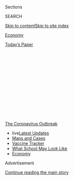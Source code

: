 <div id="app">

<div>

<div>

<div>

<div class="NYTAppHideMasthead css-1q2w90k e1suatyy0">

<div class="section css-ui9rw0 e1suatyy2">

<div class="css-eph4ug er09x8g0">

<div class="css-6n7j50">

</div>

<span class="css-1dv1kvn">Sections</span>

<div class="css-10488qs">

<span class="css-1dv1kvn">SEARCH</span>

</div>

[Skip to content](#site-content)[Skip to site
index](#site-index)

</div>

<div id="masthead-section-label" class="css-1wr3we4 eaxe0e00">

[Economy](https://www.nytimes3xbfgragh.onion/section/business/economy)

</div>

<div class="css-10698na e1huz5gh0">

</div>

</div>

<div id="masthead-bar-one" class="section hasLinks css-15hmgas e1csuq9d3">

<div class="css-uqyvli e1csuq9d0">

</div>

<div class="css-1uqjmks e1csuq9d1">

</div>

<div class="css-9e9ivx">

[](https://myaccount.nytimes3xbfgragh.onion/auth/login?response_type=cookie&client_id=vi)

</div>

<div class="css-1bvtpon e1csuq9d2">

[Today’s
Paper](https://www.nytimes3xbfgragh.onion/section/todayspaper)

</div>

</div>

</div>

</div>

<div data-aria-hidden="false">

<div id="site-content" data-role="main">

<div>

<div class="css-1aor85t" style="opacity:0.000000001;z-index:-1;visibility:hidden">

<div class="css-1hqnpie">

<div class="css-epjblv">

<span class="css-17xtcya">[Economy](/section/business/economy)</span><span class="css-x15j1o">|</span><span class="css-fwqvlz">What
Are Fintechs and How Can They Help Small
Business?</span>

</div>

<div class="css-k008qs">

<div class="css-1iwv8en">

<span class="css-18z7m18"></span>

<div>

</div>

</div>

<span class="css-1n6z4y">https://nyti.ms/2MHN0xX</span>

<div class="css-1705lsu">

<div class="css-4xjgmj">

<div class="css-4skfbu" data-role="toolbar" data-aria-label="Social Media Share buttons, Save button, and Comments Panel with current comment count" data-testid="share-tools">

  - 
  - 
  - 
  - 
    
    <div class="css-6n7j50">
    
    </div>

  - 

</div>

</div>

</div>

</div>

</div>

</div>

<div id="NYT_TOP_BANNER_REGION" class="css-13pd83m">

<div>

<div id="styln-prism-menu-1592847958612" class="section interactive-content interactive-size-medium css-1edisqu">

<div class="css-17ih8de interactive-body">

<div id="scroll-container" class="css-1gj85ro">

[<span class="styln-title-wrap"><span class="css-1pje3qr">The
Coronavirus</span><span class="css-1pje3qr">
Outbreak</span></span>](https://www.nytimes3xbfgragh.onion/news-event/coronavirus?action=click&pgtype=Article&state=default&region=TOP_BANNER&context=storylines_menu)

  - <span class="css-kqxiym" data-emphasize="true">live</span>[Latest
    Updates](https://www.nytimes3xbfgragh.onion/2020/08/01/world/coronavirus-covid-19.html?action=click&pgtype=Article&state=default&region=TOP_BANNER&context=storylines_menu)
  - [Maps and
    Cases](https://www.nytimes3xbfgragh.onion/interactive/2020/us/coronavirus-us-cases.html?action=click&pgtype=Article&state=default&region=TOP_BANNER&context=storylines_menu)
  - [Vaccine
    Tracker](https://www.nytimes3xbfgragh.onion/interactive/2020/science/coronavirus-vaccine-tracker.html?action=click&pgtype=Article&state=default&region=TOP_BANNER&context=storylines_menu)
  - [What School May Look
    Like](https://www.nytimes3xbfgragh.onion/interactive/2020/07/29/us/schools-reopening-coronavirus.html?action=click&pgtype=Article&state=default&region=TOP_BANNER&context=storylines_menu)
  - [Economy](https://www.nytimes3xbfgragh.onion/live/2020/07/31/business/stock-market-today-coronavirus?action=click&pgtype=Article&state=default&region=TOP_BANNER&context=storylines_menu)

</div>

</div>

</div>

</div>

</div>

<div id="top-wrapper" class="css-1sy8kpn">

<div id="top-slug" class="css-l9onyx">

Advertisement

</div>

[Continue reading the main
story](#after-top)

<div class="ad top-wrapper" style="text-align:center;height:100%;display:block;min-height:250px">

<div id="top" class="place-ad" data-position="top" data-size-key="top">

</div>

</div>

<div id="after-top">

</div>

</div>

<div>

<div id="sponsor-wrapper" class="css-1hyfx7x">

<div id="sponsor-slug" class="css-19vbshk">

Supported by

</div>

[Continue reading the main
story](#after-sponsor)

<div id="sponsor" class="ad sponsor-wrapper" style="text-align:center;height:100%;display:block">

</div>

<div id="after-sponsor">

</div>

</div>

<div class="css-186x18t">

</div>

<div class="css-1vkm6nb ehdk2mb0">

# What Are Fintechs and How Can They Help Small Business?

</div>

Online financial service companies are filling a gap, especially as
companies have altered how they
work.

<div class="css-79elbk" data-testid="photoviewer-wrapper">

<div class="css-z3e15g" data-testid="photoviewer-wrapper-hidden">

</div>

<div class="css-1a48zt4 ehw59r15" data-testid="photoviewer-children">

![<span class="css-cnj6d5 e1z0qqy90" itemprop="copyrightHolder"><span class="css-1ly73wi e1tej78p0">Credit...</span><span><span>Shonagh
Rae</span></span></span>](https://static01.graylady3jvrrxbe.onion/images/2020/07/04/business/14sp-ff-fintech/14sp-smallbiz-articleLarge.jpg?quality=75&auto=webp&disable=upscale)

</div>

</div>

<div class="css-18e8msd">

<div class="css-vp77d3 epjyd6m0">

<div class="css-1baulvz">

By [<span class="css-1baulvz last-byline" itemprop="name">Paul
Sullivan</span>](https://www.nytimes3xbfgragh.onion/by/paul-sullivan)

</div>

</div>

  - June 10,
    2020

  - 
    
    <div class="css-4xjgmj">
    
    <div class="css-d8bdto" data-role="toolbar" data-aria-label="Social Media Share buttons, Save button, and Comments Panel with current comment count" data-testid="share-tools">
    
      - 
      - 
      - 
      - 
        
        <div class="css-6n7j50">
        
        </div>
    
      - 
    
    </div>
    
    </div>

</div>

</div>

<div class="section meteredContent css-1r7ky0e" name="articleBody" itemprop="articleBody">

<div class="css-1fanzo5 StoryBodyCompanionColumn">

<div class="css-53u6y8">

*This article is part of our continuing* [*Fast Forward
series*](https://www.nytimes3xbfgragh.onion/spotlight/fast-forward)*,
which examines technological, economic, social and cultural shifts that
happen as businesses evolve.*

Dominick Pietrzak, who owns a film-production company in Brooklyn, was
among the small business owners to receive a coveted and potentially
forgivable loan in the first round of the Paycheck Protection Program.
How he did it was, in retrospect, the result of a convergence of very
unlikely events.

As a business with just one full-time employee — himself — he first
applied for the New York City Employee Retention Grant Program while he
was watching Mayor Bill de Blasio talk about the program on television.
Three days after seeing the announcement on TV and applying, a few
thousand dollars was in his bank account.

For the Small Business Administration’s P.P.P. loan, the most coveted of
the early relief efforts, he first tried to apply through his bank,
Capital One, but they were not taking applications. That bank, in fact,
did not get its system running until the program’s first round was out
of money.

</div>

</div>

<div class="css-1fanzo5 StoryBodyCompanionColumn">

<div class="css-53u6y8">

But that turned out to be a stroke of luck for Mr. Pietrzak. Searching
for a way to keep his small business afloat, he took a chance and
answered an offer from his bookkeeping company, Bench, an eight-year-old
financial technology start-up.

Bench, he said, connected him to Fundera, a seven-year-old lending
platform for small companies. On a Sunday he signed closing documents
from Cross River Bank in New Jersey — which he had never heard of — and
two days later found the P.P.P. money in his bank account.

“I was a little skeptical with Fundera and Cross River Bank, but I just
kept trying and redoing the application and eventually it went through,”
Mr. Pietrzak said. “There were some hiccups with the site, but after I
did the application a few times, it went
through.”

<div id="NYT_MAIN_CONTENT_1_REGION" class="css-9tf9ac">

<div>

<div id="styln-covid-updates-markets" class="section interactive-content interactive-size-medium css-1ftcdic">

<div class="css-17ih8de interactive-body">

<div id="styln-briefing-block">

<div class="briefing-block-header-section">

# [Latest Updates: Economy](https://www.nytimes3xbfgragh.onion/live/2020/07/31/business/stock-market-today-coronavirus?action=click&pgtype=Article&state=default&region=MAIN_CONTENT_1&context=storylines_live_updates)

</div>

<div class="briefing-block-lb-items">

<div class="briefing-block-update-time">

[31h
ago](https://www.nytimes3xbfgragh.onion/live/2020/07/31/business/stock-market-today-coronavirus?action=click&pgtype=Article&state=default&region=MAIN_CONTENT_1&context=storylines_live_updates#kodaks-chief-executive-was-given-stock-options-then-the-share-price-spiked-1000-percent)

</div>

<div>

[Kodak’s chief executive was given stock options. Then the share price
spiked 1,000
percent.](https://www.nytimes3xbfgragh.onion/live/2020/07/31/business/stock-market-today-coronavirus?action=click&pgtype=Article&state=default&region=MAIN_CONTENT_1&context=storylines_live_updates#kodaks-chief-executive-was-given-stock-options-then-the-share-price-spiked-1000-percent)

</div>

<div class="briefing-block-update-time">

[34h
ago](https://www.nytimes3xbfgragh.onion/live/2020/07/31/business/stock-market-today-coronavirus?action=click&pgtype=Article&state=default&region=MAIN_CONTENT_1&context=storylines_live_updates#fitch-ratings-downgrades-its-outlook-on-us-debt)

</div>

<div>

[Fitch Ratings downgrades its outlook on U.S.
debt.](https://www.nytimes3xbfgragh.onion/live/2020/07/31/business/stock-market-today-coronavirus?action=click&pgtype=Article&state=default&region=MAIN_CONTENT_1&context=storylines_live_updates#fitch-ratings-downgrades-its-outlook-on-us-debt)

</div>

<div class="briefing-block-update-time">

[40h
ago](https://www.nytimes3xbfgragh.onion/live/2020/07/31/business/stock-market-today-coronavirus?action=click&pgtype=Article&state=default&region=MAIN_CONTENT_1&context=storylines_live_updates#us-sanctions-more-chinese-officials-over-human-rights-violations-as-tensions-flare)

</div>

<div>

[U.S. sanctions more Chinese officials over human rights violations as
tensions
flare](https://www.nytimes3xbfgragh.onion/live/2020/07/31/business/stock-market-today-coronavirus?action=click&pgtype=Article&state=default&region=MAIN_CONTENT_1&context=storylines_live_updates#us-sanctions-more-chinese-officials-over-human-rights-violations-as-tensions-flare)

</div>

</div>

<div class="briefing-block-footer">

<div class="briefing-block-footer-meta">

[See more
updates](https://www.nytimes3xbfgragh.onion/live/2020/07/31/business/stock-market-today-coronavirus?action=click&pgtype=Article&state=default&region=MAIN_CONTENT_1&context=storylines_live_updates)

</div>

<div class="briefing-block-briefinglinks">

<span>More live coverage:</span>
[Global](https://www.nytimes3xbfgragh.onion/2020/08/01/world/coronavirus-covid-19.html?action=click&pgtype=Article&state=default&region=MAIN_CONTENT_1&context=storylines_live_updates)

</div>

</div>

</div>

</div>

</div>

</div>

</div>

In the end, hiccups included, he received the kind of service and
financial support in the early days of the program — from two little
known fintech entities and a little-known bank founded in 2008 — that
many small business owners with well-established traditional banking
relationships did not get.

“Prior to this crisis you had fintechs specializing in the under-$50,000
loans,” said John Pitts, the head of policy for Plaid, a fintech company
that serves as a link between fintech apps and **** some 11,000
financial institutions, and a former deputy assistant director of
intergovernmental affairs at the Consumer Financial Protection Bureau.
“It’s not surprising you don’t see this cohort well served” by the big
banks.

</div>

</div>

<div class="css-1fanzo5 StoryBodyCompanionColumn">

<div class="css-53u6y8">

One thing the pandemic has revealed is that fintechs, largely online
financial service companies once reserved for younger people with lower
earnings and savings, have proven to be savvy and effective
intermediaries in the age of the coronavirus.

When it came to offering the crucial financial support small business
owners were seeking in the pandemic, some of these fintechs held their
own or bested more established financial service firms that struggled to
roll out promised programs. Through their technology, these companies
can meet their clients’ financial needs online — the 21st century
equivalent of the relationships brick and mortar banks once promoted.

“We sit on top of a network of 100 banks,” said Everett Cook, chief
executive and co-founder of Rho Business Banking. “It gave us a fair
perspective of what was going well and what was going poorly.”

Mr. Cook said Rho looked to give customers access to loans at any
institution that had money available, providing more flexibility than
business owners who went to a single bank found. “We saw lots of
customers come to us because they were in the queue of a top-five bank,”
he said. “The large banks prioritized the businesses they knew. That
created a flood of applications for everyone who didn’t fall into that
box.”

</div>

</div>

<div>

</div>

<div class="css-1fanzo5 StoryBodyCompanionColumn">

<div class="css-53u6y8">

Many fintechs found that the demand for their services, which had been
steady before the crisis, grew almost exponentially as companies shifted
employees to working from home. Rippling, a San Francisco-based fintech
that provides support for payroll and benefits and manages computers and
access to company databases and software, began attracting customers who
had been resistant to change their processes but who now had fewer
options.

“Any exogenous shock to the system favors companies that can move
quickly and take advantage of those things,” said Parker Conrad,
Rippling’s co-founder and chief executive. “All the reticence about
doing things online evaporated in an instant. That’s a dynamic that
impacts not just fintechs but technology companies more broadly who are
trying to automate business processes that are offline.”

</div>

</div>

<div class="css-1fanzo5 StoryBodyCompanionColumn">

<div class="css-53u6y8">

In May, Mr. Conrad said new sales were up 65 percent so far this year.

New technology companies were also able to take data they could
aggregate quickly — in this case information needed for the loan
applications — and deliver it electronically and quickly to local credit
unions. The credit unions, in turn, could help their customers.

Cortney Keene, co-founder of Keene Perspectives, an educational company
in White River Junction, Vt., that works with autistic children, needed
a loan to help support her 20 employees. Her business shut down when the
stay-at-home orders were issued, and she laid off 17 workers.

She used Gusto, a fintech payroll company, to organize the data for her
loan applications as soon as early guidance on the payroll loans came
out. She then got funding through a local credit union in Vermont. “We’d
be seriously cutting services without the P.P.P. loan,” she said.

Edward Kim, co-founder and chief technology officer of Gusto, which is
eight years old, described what his company did in the early days of the
crisis as “getting all the gnarly parts into one document to get this
loan approved as quickly as possible so someone at a bank isn’t
scrutinizing it.”

While more established payroll companies aimed to do the same thing,
Gusto’s low-cost online model meant it had more small businesses as
clients — with average monthly payrolls from $20,000 to $28,000. Given
the early confusion around how the Small Business Administration would
work with financial institutions, Gusto focused on streamlining **** the
process of collecting the needed information so banks could disburse the
money.

What all these companies are counting on is that businesses, forced to
do things differently in the crisis, will continue to use fintechs for
more of their needs.

“Things were already moving in this direction,” Mr. Conrad said. “What
would have been holding people back was the inertia. Once people move,
the inertia works in the other direction. Who wants to go back to
filling out insurance paperwork with a pen and trying to find a fax
machine? No one.”

</div>

</div>

</div>

<div>

</div>

<div>

</div>

<div>

</div>

<div>

<div id="bottom-wrapper" class="css-1ede5it">

<div id="bottom-slug" class="css-l9onyx">

Advertisement

</div>

[Continue reading the main
story](#after-bottom)

<div id="bottom" class="ad bottom-wrapper" style="text-align:center;height:100%;display:block;min-height:90px">

</div>

<div id="after-bottom">

</div>

</div>

</div>

</div>

</div>

## Site Index

<div>

</div>

## Site Information Navigation

  - [© <span>2020</span> <span>The New York Times
    Company</span>](https://help.nytimes3xbfgragh.onion/hc/en-us/articles/115014792127-Copyright-notice)

<!-- end list -->

  - [NYTCo](https://www.nytco.com/)
  - [Contact
    Us](https://help.nytimes3xbfgragh.onion/hc/en-us/articles/115015385887-Contact-Us)
  - [Work with us](https://www.nytco.com/careers/)
  - [Advertise](https://nytmediakit.com/)
  - [T Brand Studio](http://www.tbrandstudio.com/)
  - [Your Ad
    Choices](https://www.nytimes3xbfgragh.onion/privacy/cookie-policy#how-do-i-manage-trackers)
  - [Privacy](https://www.nytimes3xbfgragh.onion/privacy)
  - [Terms of
    Service](https://help.nytimes3xbfgragh.onion/hc/en-us/articles/115014893428-Terms-of-service)
  - [Terms of
    Sale](https://help.nytimes3xbfgragh.onion/hc/en-us/articles/115014893968-Terms-of-sale)
  - [Site
    Map](https://spiderbites.nytimes3xbfgragh.onion)
  - [Help](https://help.nytimes3xbfgragh.onion/hc/en-us)
  - [Subscriptions](https://www.nytimes3xbfgragh.onion/subscription?campaignId=37WXW)

</div>

</div>

</div>

</div>
